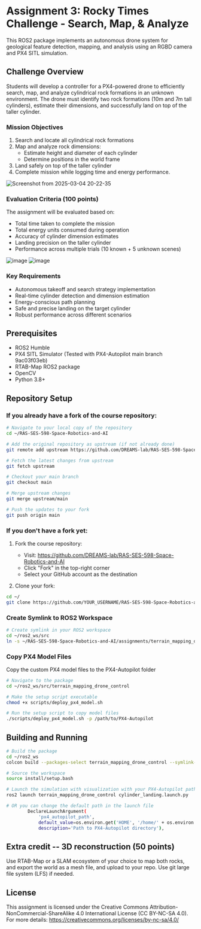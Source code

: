 # Assignment 3: Rocky Times Challenge - Search, Map, & Analyze

This ROS2 package implements an autonomous drone system for geological feature detection, mapping, and analysis using an RGBD camera and PX4 SITL simulation.

## Challenge Overview

Students will develop a controller for a PX4-powered drone to efficiently search, map, and analyze cylindrical rock formations in an unknown environment. The drone must identify two rock formations (10m and 7m tall cylinders), estimate their dimensions, and successfully land on top of the taller cylinder.

### Mission Objectives
1. Search and locate all cylindrical rock formations
2. Map and analyze rock dimensions:
   - Estimate height and diameter of each cylinder
   - Determine positions in the world frame
3. Land safely on top of the taller cylinder
4. Complete mission while logging time and energy performance. 

![Screenshot from 2025-03-04 20-22-35](https://github.com/user-attachments/assets/3548b6da-613a-401d-bf38-e9e3ac4a2a2b)

### Evaluation Criteria (100 points)

The assignment will be evaluated based on:
- Total time taken to complete the mission
- Total energy units consumed during operation
- Accuracy of cylinder dimension estimates
- Landing precision on the taller cylinder
- Performance across multiple trials (10 known + 5 unknown scenes)

![image](https://github.com/user-attachments/assets/a1994bda-6329-4a43-9fe2-a2993fe82b86)
![image](https://github.com/user-attachments/assets/fbdf302c-b27f-4f69-bdb4-c7b7c94573c1)



### Key Requirements

- Autonomous takeoff and search strategy implementation
- Real-time cylinder detection and dimension estimation
- Energy-conscious path planning
- Safe and precise landing on the target cylinder
- Robust performance across different scenarios

## Prerequisites

- ROS2 Humble
- PX4 SITL Simulator (Tested with PX4-Autopilot main branch 9ac03f03eb)
- RTAB-Map ROS2 package
- OpenCV
- Python 3.8+

## Repository Setup

### If you already have a fork of the course repository:

```bash
# Navigate to your local copy of the repository
cd ~/RAS-SES-598-Space-Robotics-and-AI

# Add the original repository as upstream (if not already done)
git remote add upstream https://github.com/DREAMS-lab/RAS-SES-598-Space-Robotics-and-AI.git

# Fetch the latest changes from upstream
git fetch upstream

# Checkout your main branch
git checkout main

# Merge upstream changes
git merge upstream/main

# Push the updates to your fork
git push origin main
```

### If you don't have a fork yet:

1. Fork the course repository:
   - Visit: https://github.com/DREAMS-lab/RAS-SES-598-Space-Robotics-and-AI
   - Click "Fork" in the top-right corner
   - Select your GitHub account as the destination

2. Clone your fork:
```bash
cd ~/
git clone https://github.com/YOUR_USERNAME/RAS-SES-598-Space-Robotics-and-AI.git
```

### Create Symlink to ROS2 Workspace

```bash
# Create symlink in your ROS2 workspace
cd ~/ros2_ws/src
ln -s ~/RAS-SES-598-Space-Robotics-and-AI/assignments/terrain_mapping_drone_control .
```

### Copy PX4 Model Files

Copy the custom PX4 model files to the PX4-Autopilot folder

```bash
# Navigate to the package
cd ~/ros2_ws/src/terrain_mapping_drone_control

# Make the setup script executable
chmod +x scripts/deploy_px4_model.sh

# Run the setup script to copy model files
./scripts/deploy_px4_model.sh -p /path/to/PX4-Autopilot
```

## Building and Running

```bash
# Build the package
cd ~/ros2_ws
colcon build --packages-select terrain_mapping_drone_control --symlink-install

# Source the workspace
source install/setup.bash

# Launch the simulation with visualization with your PX4-Autopilot path
ros2 launch terrain_mapping_drone_control cylinder_landing.launch.py

# OR you can change the default path in the launch file
        DeclareLaunchArgument(
            'px4_autopilot_path',
            default_value=os.environ.get('HOME', '/home/' + os.environ.get('USER', 'user')) + '/PX4-Autopilot',
            description='Path to PX4-Autopilot directory'),
```
## Extra credit -- 3D reconstruction (50 points)
Use RTAB-Map or a SLAM ecosystem of your choice to map both rocks, and export the world as a mesh file, and upload to your repo. Use git large file system (LFS) if needed. 

## License

This assignment is licensed under the Creative Commons Attribution-NonCommercial-ShareAlike 4.0 International License (CC BY-NC-SA 4.0). 
For more details: https://creativecommons.org/licenses/by-nc-sa/4.0/ 
